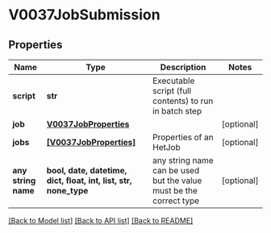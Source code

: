 # V0037JobSubmission


## Properties
Name | Type | Description | Notes
------------ | ------------- | ------------- | -------------
**script** | **str** | Executable script (full contents) to run in batch step | 
**job** | [**V0037JobProperties**](V0037JobProperties.md) |  | [optional] 
**jobs** | [**[V0037JobProperties]**](V0037JobProperties.md) | Properties of an HetJob | [optional] 
**any string name** | **bool, date, datetime, dict, float, int, list, str, none_type** | any string name can be used but the value must be the correct type | [optional]

[[Back to Model list]](../README.md#documentation-for-models) [[Back to API list]](../README.md#documentation-for-api-endpoints) [[Back to README]](../README.md)


